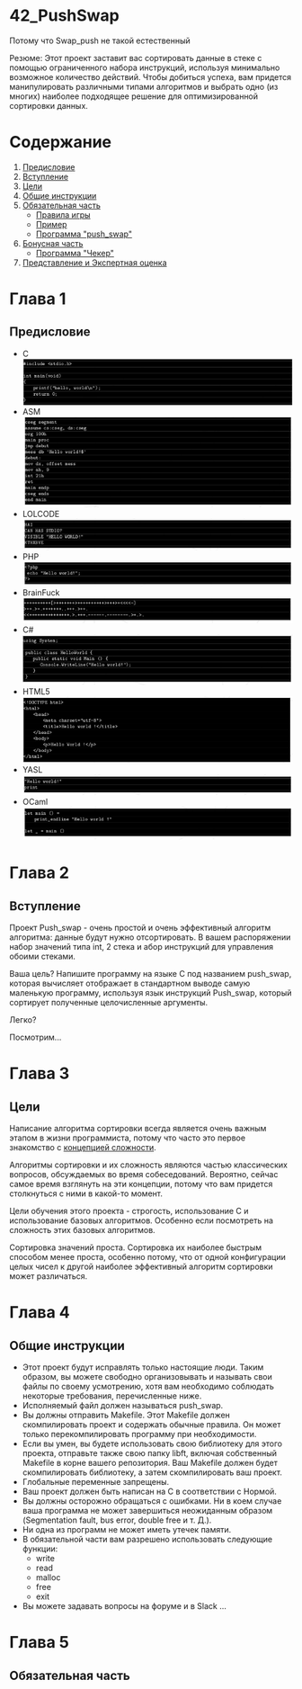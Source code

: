 # 42_PushSwap #

Потому что Swap_push не такой естественный

Резюме: Этот проект заставит вас сортировать данные в стеке с помощью ограниченного набора инструкций, используя минимально возможное количество действий. Чтобы добиться успеха, вам придется манипулировать различными типами алгоритмов и выбрать одно (из многих) наиболее подходящее решение для оптимизированной сортировки данных.

# Содержание #

1. [Предисловие](#Предисловие)
2. [Вступление](#Вступление) 
3. [Цели](#Цели)
4. [Общие инструкции](#Общие-инструкции)
5. [Обязательная часть](#Обязательная-часть)
    * [Правила игры](#Правила-игры)
    * [Пример](#Пример)
    * [Программа "push_swap"](#Программа-"push_swap")
6. [Бонусная часть](#Бонусная-часть)
    * [Программа "Чекер"](#Программа"Чекер")
7. [Представление и Экспертная оценка](#Представление-и-Экспертная-оценка)

# Глава 1 #

## Предисловие ##

* C
![1](https://github.com/hashlyschool/42_PushSwap/blob/main/ImgForReadme/1.png)
* ASM
![2](https://github.com/hashlyschool/42_PushSwap/blob/main/ImgForReadme/2.png)
* LOLCODE
![3](https://github.com/hashlyschool/42_PushSwap/blob/main/ImgForReadme/3.png)
* PHP
![4](https://github.com/hashlyschool/42_PushSwap/blob/main/ImgForReadme/4.png)
* BrainFuck
![5](https://github.com/hashlyschool/42_PushSwap/blob/main/ImgForReadme/5.png)
* C#
![6](https://github.com/hashlyschool/42_PushSwap/blob/main/ImgForReadme/6.png)
* HTML5
![7](https://github.com/hashlyschool/42_PushSwap/blob/main/ImgForReadme/7.png)
* YASL
![8](https://github.com/hashlyschool/42_PushSwap/blob/main/ImgForReadme/8.png)
* OCaml
![9](https://github.com/hashlyschool/42_PushSwap/blob/main/ImgForReadme/9.png)


# Глава 2 #

## Вступление ##

Проект Push_swap - очень простой и очень эффективный алгоритм алгоритма: данные будут нужно отсортировать. В вашем распоряжении набор значений типа int, 2 стека и  абор инструкций для управления обоими стеками.

Ваша цель? Напишите программу на языке C под названием push_swap, которая вычисляет  отображает в стандартном выводе самую маленькую программу, используя язык инструкций Push_swap, который сортирует полученные целочисленные аргументы.

Легко?

Посмотрим...

# Глава 3 #

## Цели ##

Написание алгоритма сортировки всегда является очень важным этапом в жизни программиста, потому что часто это первое знакомство с [концепцией сложности](https://en.wikipedia.org/wiki/Analysis_of_algorithms "ссылка на wiki").

Алгоритмы сортировки и их сложность являются частью классических вопросов, обсуждаемых во время собеседований. Вероятно, сейчас самое время взглянуть на эти концепции, потому что вам придется столкнуться с ними в какой-то момент.

Цели обучения этого проекта - строгость, использование C и использование базовых алгоритмов. Особенно если посмотреть на сложность этих базовых алгоритмов.

Сортировка значений проста. Сортировка их наиболее быстрым способом менее проста, особенно потому, что от одной конфигурации целых чисел к другой наиболее эффективный алгоритм сортировки может различаться.

# Глава 4 #

## Общие инструкции ##

* Этот проект будут исправлять только настоящие люди. Таким образом, вы можете свободно организовывать и называть свои файлы по своему усмотрению, хотя вам необходимо соблюдать некоторые требования, перечисленные ниже.
* Исполняемый файл должен называться push_swap.
* Вы должны отправить Makefile. Этот Makefile должен скомпилировать проект и содержать обычные правила. Он может только перекомпилировать программу при необходимости.
* Если вы умен, вы будете использовать свою библиотеку для этого проекта, отправьте также свою папку libft, включая собственный Makefile в корне вашего репозитория. Ваш Makefile должен будет скомпилировать библиотеку, а затем скомпилировать ваш проект.
* Глобальные переменные запрещены.
* Ваш проект должен быть написан на C в соответствии с Нормой.
* Вы должны осторожно обращаться с ошибками. Ни в коем случае ваша программа не может завершиться неожиданным образом (Segmentation fault, bus error, double free и т. Д.).
* Ни одна из программ не может иметь утечек памяти.
* В обязательной части вам разрешено использовать следующие функции:
    *  write
    * read
    * malloc
    * free
    * exit
* Вы можете задавать вопросы на форуме и в Slack ...

# Глава 5 #

## Обязательная часть ##
